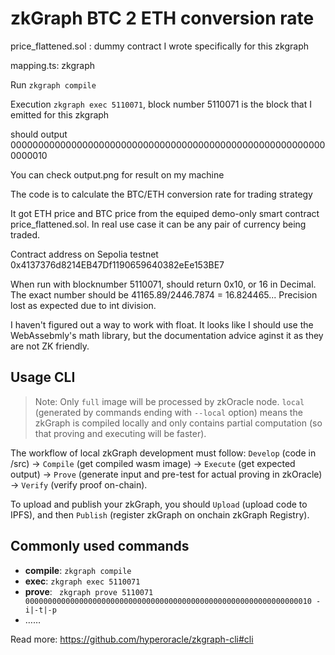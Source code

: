 # zkGraph BTC 2 ETH conversion rate

price_flattened.sol : dummy contract I wrote specifically for this zkgraph

mapping.ts: zkgraph



Run `zkgraph compile`


Execution `zkgraph exec 5110071`, block number 5110071 is the block that I emitted for this zkgraph

should output 0000000000000000000000000000000000000000000000000000000000000010

You can check output.png for result on my machine

The code is to calculate the BTC/ETH conversion rate for trading strategy 

It got ETH price and BTC price from the equiped demo-only smart contract price_flattened.sol. In real use case it can be any pair of currency being traded.

Contract address on Sepolia testnet 0x4137376d8214EB47Df1190659640382eEe153BE7

When run with blocknumber 5110071, should return 0x10, or 16 in Decimal. The exact number should be 41165.89/2446.7874 = 16.824465...  Precision lost as expected due to int division.

I haven't figured out a way to work with float. It looks like I should use the WebAssebmly's math library, but the documentation advice aginst it as they are not ZK friendly.





## Usage CLI

> Note: Only `full` image will be processed by zkOracle node. `local` (generated by commands ending with `--local` option) means the zkGraph is compiled locally and only contains partial computation (so that proving and executing will be faster).

The workflow of local zkGraph development must follow: `Develop` (code in /src) -> `Compile` (get compiled wasm image) -> `Execute` (get expected output) -> `Prove` (generate input and pre-test for actual proving in zkOracle) -> `Verify` (verify proof on-chain).

To upload and publish your zkGraph, you should `Upload` (upload code to IPFS), and then `Publish` (register zkGraph on onchain zkGraph Registry).

## Commonly used commands

- **compile**: `zkgraph compile`
- **exec**: `zkgraph exec 5110071`
- **prove**: ` zkgraph prove 5110071 0000000000000000000000000000000000000000000000000000000000000010 -i|-t|-p`  
- ……

Read more: https://github.com/hyperoracle/zkgraph-cli#cli
